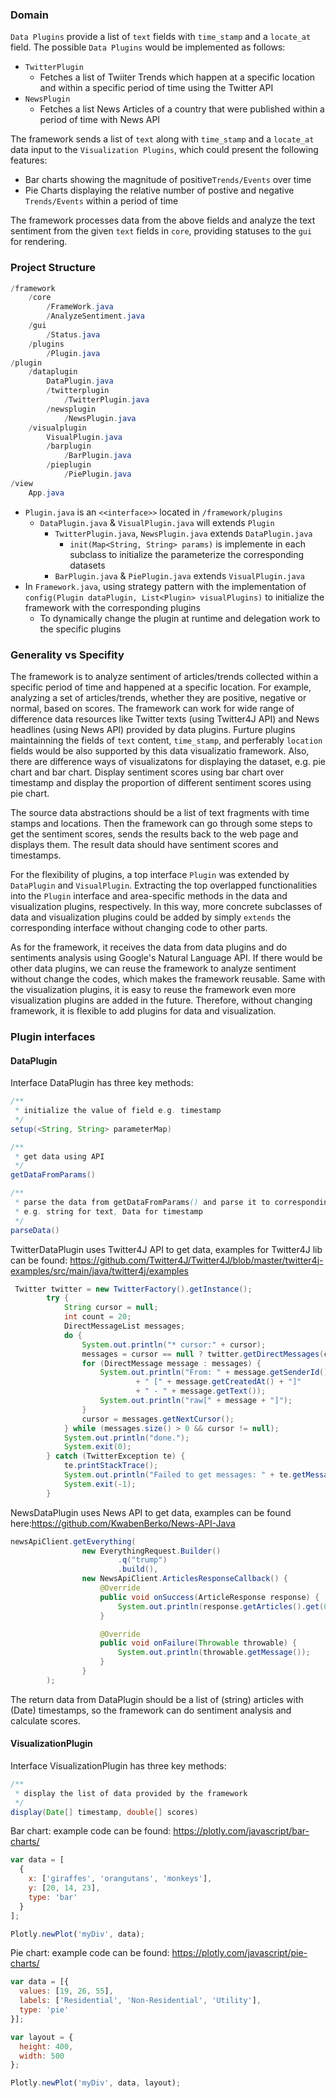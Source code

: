 ### Domain

`Data Plugins` provide a list of `text` fields with `time_stamp` and a `locate_at` field. The possible `Data Plugins` would be implemented as follows:

-   `TwitterPlugin`
    -   Fetches a list of Twiiter Trends which happen at a specific location and within a specific period of time using the Twitter API
-   `NewsPlugin`
    -   Fetches a list News Articles of a country that were published within a period of time with News API

The framework sends a list of `text` along with `time_stamp` and a `locate_at` data input to the `Visualization Plugins`, which could present the following features:

-   Bar charts showing the magnitude of positive`Trends/Events` over time
-   Pie Charts displaying the relative number of postive and negative `Trends/Events` within a period of time

The framework processes data from the above fields and analyze the text sentiment from the given `text` fields in `core`, providing statuses to the `gui` for rendering.

### Project Structure

```java
/framework
    /core
        /FrameWork.java
        /AnalyzeSentiment.java
    /gui
        /Status.java
    /plugins
        /Plugin.java
/plugin
    /dataplugin
        DataPlugin.java
        /twitterplugin
            /TwitterPlugin.java
        /newsplugin
            /NewsPlugin.java
    /visualplugin
        VisualPlugin.java
        /barplugin
            /BarPlugin.java
        /pieplugin
            /PiePlugin.java
/view
    App.java
```

-   `Plugin.java` is an `<<interface>>` located in `/framework/plugins`
    -   `DataPlugin.java` & `VisualPlugin.java` will extends `Plugin`
        -   `TwitterPlugin.java`, `NewsPlugin.java` extends `DataPlugin.java`
            -   `init(Map<String, String> params)` is implemente in each subclass to initialize the parameterize the corresponding datasets
        -   `BarPlugin.java` & `PiePlugin.java` extends `VisualPlugin.java`
-   In `Framework.java`, using strategy pattern with the implementation of `config(Plugin dataPlugin, List<Plugin> visualPlugins)` to initialize the framework with the corresponding plugins
    -   To dynamically change the plugin at runtime and delegation work to the specific plugins

### Generality vs Specifity

The framework is to analyze sentiment of articles/trends collected within a specific period of time and happened at a specific location. For example, analyzing a set of articles/trends, whether they are positive, negative or normal, based on scores. The framework can work for wide range of difference data resources like Twitter texts (using Twitter4J API) and News headlines (using News API) provided by data plugins. Furture plugins maintainning the fields of `text` content, `time_stamp`, and perferably `location` fields would be also supported by this data visualizatio framework. Also, there are difference ways of visualizatons for displaying the dataset, e.g. pie chart and bar chart. Display sentiment scores using bar chart over timestamp and display the proportion of different sentiment scores using pie chart.

The source data abstractions should be a list of text fragments with time stamps and locations. Then the framework can go through some steps to get the sentiment scores, sends the results back to the web page and displays them. The result data should have sentiment scores and timestamps.

For the flexibility of plugins, a top interface `Plugin` was extended by `DataPlugin` and `VisualPlugin`. Extracting the top overlapped functionalities into the `Plugin` interface and area-specific methods in the data and visualization plugins, respectively. In this way, more concrete subclasses of data and visualization plugins could be added by simply `extends` the corresponding interface without changing code to other parts.

As for the framework, it receives the data from data plugins and do sentiments analysis using Google's Natural Language API. If there would be other data plugins, we can reuse the framework to analyze sentiment without change the codes, which makes the framework reusable. Same with the visualization plugins, it is easy to reuse the framework even more visualization plugins are added in the future. Therefore, without changing framework, it is flexible to add plugins for data and visualization.

### Plugin interfaces

#### DataPlugin

Interface DataPlugin has three key methods:

```java
/**
 * initialize the value of field e.g. timestamp
 */
setup(<String, String> parameterMap)

/**
 * get data using API
 */
getDataFromParams()

/**
 * parse the data from getDataFromParams() and parse it to corresponding type
 * e.g. string for text, Data for timestamp
 */
parseData()
```

TwitterDataPlugin uses Twitter4J API to get data, examples for Twitter4J lib can be found: https://github.com/Twitter4J/Twitter4J/blob/master/twitter4j-examples/src/main/java/twitter4j/examples

```java
 Twitter twitter = new TwitterFactory().getInstance();
        try {
            String cursor = null;
            int count = 20;
            DirectMessageList messages;
            do {
                System.out.println("* cursor:" + cursor);
                messages = cursor == null ? twitter.getDirectMessages(count) : twitter.getDirectMessages(count, cursor);
                for (DirectMessage message : messages) {
                    System.out.println("From: " + message.getSenderId() + " id:" + message.getId()
                            + " [" + message.getCreatedAt() + "]"
                            + " - " + message.getText());
                    System.out.println("raw[" + message + "]");
                }
                cursor = messages.getNextCursor();
            } while (messages.size() > 0 && cursor != null);
            System.out.println("done.");
            System.exit(0);
        } catch (TwitterException te) {
            te.printStackTrace();
            System.out.println("Failed to get messages: " + te.getMessage());
            System.exit(-1);
        }
```

NewsDataPlugin uses News API to get data, examples can be found here:https://github.com/KwabenBerko/News-API-Java

```java
newsApiClient.getEverything(
                new EverythingRequest.Builder()
                        .q("trump")
                        .build(),
                new NewsApiClient.ArticlesResponseCallback() {
                    @Override
                    public void onSuccess(ArticleResponse response) {
                        System.out.println(response.getArticles().get(0).getTitle());
                    }

                    @Override
                    public void onFailure(Throwable throwable) {
                        System.out.println(throwable.getMessage());
                    }
                }
        );
```

The return data from DataPlugin should be a list of (string) articles with (Date) timestamps, so the framework can do sentiment analysis and calculate scores.

#### VisualizationPlugin

Interface VisualizationPlugin has three key methods:

```java
/**
 * display the list of data provided by the framework
 */
display(Date[] timestamp, double[] scores)

```

Bar chart:
example code can be found: https://plotly.com/javascript/bar-charts/

```JavaScript
var data = [
  {
    x: ['giraffes', 'orangutans', 'monkeys'],
    y: [20, 14, 23],
    type: 'bar'
  }
];

Plotly.newPlot('myDiv', data);
```

Pie chart:
example code can be found: https://plotly.com/javascript/pie-charts/

```JavaScript
var data = [{
  values: [19, 26, 55],
  labels: ['Residential', 'Non-Residential', 'Utility'],
  type: 'pie'
}];

var layout = {
  height: 400,
  width: 500
};

Plotly.newPlot('myDiv', data, layout);

```
